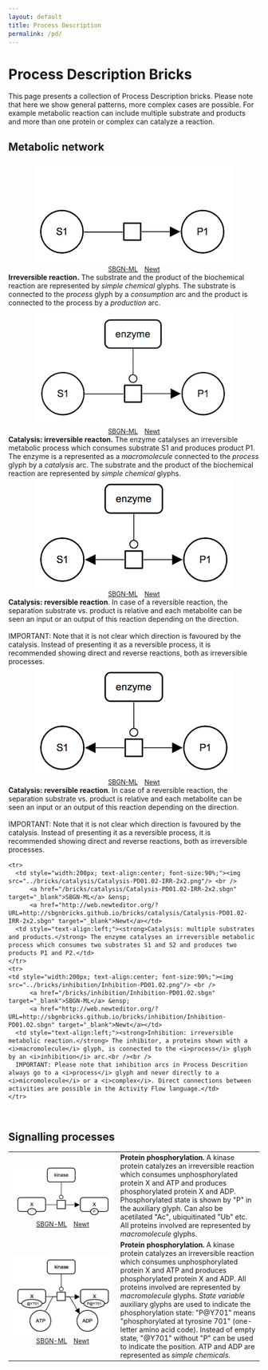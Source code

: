```yaml
---
layout: default
title: Process Description
permalink: /pd/
---
```


# Process Description Bricks

This page presents a collection of Process Description bricks. Please note that here we show general patterns, more complex cases are possible. For example metabolic reaction can include multiple substrate and products and more than one protein or complex can catalyze a reaction.  

## Metabolic network

<div class="parent">
    <div class="img" style="font-size:90%; text-align:center;"><img src="../bricks/reaction/Reaction-PD01.01-IRR.png" /><br /><a href="/bricks/reaction/Reaction-PD01.01-IRR.sbgn">SBGN-ML</a> &ensp; <a href="http://web.newteditor.org/?URL=http://sbgnbricks.github.io/bricks/reaction/Reaction-PD01.01-IRR.sbgn" target="_blank">Newt</a></div>
    <div class="text"><strong>Irreversible reaction.</strong> The substrate and the product of the biochemical reaction are represented by <i>simple chemical</i> glyphs. The substrate is connected to the <i>process</i> glyph by a <i>consumption</i> arc and the product is connected to the process by a <i>production</i> arc.</div>
</div>

<div class="parent">
    <div class="img" style="font-size:90%; text-align:center;"><img src="../bricks/catalysis/Catalysis-PD01.01-IRR-1x1.png" /><br /><a href="/bricks/catalysis/Catalysis-PD01.01-IRR-1x1.sbgn">SBGN-ML</a> &ensp; <a href="http://web.newteditor.org/?URL=http://sbgnbricks.github.io/bricks/catalysis/Catalysis-PD01.01-IRR-1x1.sbgn" target="_blank">Newt</a></div>
    <div class="text"><strong>Catalysis: irreversible reacton.</strong> The enzyme catalyses an irreversible metabolic process which consumes substrate S1 and produces product P1. The enzyme is a represented as a <i>macromolecule</i> connected to the <i>process</i> glyph by a <i>catalysis</i> arc. The substrate and the product of the biochemical reaction are represented by <i>simple chemical</i> glyphs.</div>
</div>

<div class="parent">
    <div class="img" style="font-size:90%; text-align:center;"><img src="../bricks/catalysis/Catalysis-PD02.01-REV-1x1.png" /><br /><a href="/bricks/catalysis/Catalysis-PD02.01-REV-1x1.sbgn">SBGN-ML</a> &ensp; <a href="http://web.newteditor.org/?URL=http://sbgnbricks.github.io/bricks/catalysis/Catalysis-PD02.01-REV-1x1.sbgn" target="_blank">Newt</a></div>
    <div class="text"><strong>Catalysis: reversible reaction</strong>. In case of a reversible reaction, the separation substrate vs. product is relative and each metabolite can be seen an input or an output of this reaction depending on the direction.<br /><br />
        IMPORTANT: Note that it is not clear which direction is favoured by the catalysis. Instead of presenting it as a reversible process, it is recommended showing direct and reverse reactions, both as irreversible processes.</div>
</div>

<div class="parent">
    <div class="img" style="font-size:90%; text-align:center;"><img src="../bricks/catalysis/Catalysis-PD02.01-REV-1x1.png" /><br /><a href="/bricks/catalysis/Catalysis-PD02.01-REV-1x1.sbgn">SBGN-ML</a> &ensp; <a href="http://web.newteditor.org/?URL=http://sbgnbricks.github.io/bricks/catalysis/Catalysis-PD02.01-REV-1x1.sbgn" target="_blank">Newt</a></div>
    <div class="text"><strong>Catalysis: reversible reaction</strong>. In case of a reversible reaction, the separation substrate vs. product is relative and each metabolite can be seen an input or an output of this reaction depending on the direction.<br /><br />
        IMPORTANT: Note that it is not clear which direction is favoured by the catalysis. Instead of presenting it as a reversible process, it is recommended showing direct and reverse reactions, both as irreversible processes.</div>
</div>

    <tr>
      <td style="width:200px; text-align:center; font-size:90%;"><img src="../bricks/catalysis/Catalysis-PD01.02-IRR-2x2.png"/> <br /> 
          <a href="/bricks/catalysis/Catalysis-PD01.02-IRR-2x2.sbgn" target="_blank">SBGN-ML</a> &ensp; 
          <a href="http://web.newteditor.org/?URL=http://sbgnbricks.github.io/bricks/catalysis/Catalysis-PD01.02-IRR-2x2.sbgn" target="_blank">Newt</a></td>
      <td style="text-align:left;"><strong>Catalysis: multiple substrates and products.</strong> The enzyme catalyses an irreversible metabolic process which consumes two substrates S1 and S2 and produces two products P1 and P2.</td>
    </tr>
    <tr>
    <td style="width:200px; text-align:center; font-size:90%;"><img src="../bricks/inhibition/Inhibition-PD01.02.png"/> <br /> 
          <a href="/bricks/inhibition/Inhibition-PD01.02.sbgn" target="_blank">SBGN-ML</a> &ensp; 
          <a href="http://web.newteditor.org/?URL=http://sbgnbricks.github.io/bricks/inhibition/Inhibition-PD01.02.sbgn" target="_blank">Newt</a></td>
      <td style="text-align:left;"><strong>Inhibition: irreversible metabolic reaction.</strong> The inhibitor, a proteins shown with a <i>macromolecule</i> glyph, is connected to the <i>process</i> glyph by an <i>inhibition</i> arc.<br /><br />
      IMPORTANT: Please note that inhibition arcs in Process Descrition always go to a <i>process</i> glyph and never directly to a <i>micromolecule</i> or a <i>complex</i>. Direct connections between activities are possible in the Activity Flow language.</td>
    </tr>
</table>

<br />

## Signalling processes

<table style="font-size:100%;">
    <tr>
      <td style="width:205px; text-align:center; font-size:90%;"><img src="../bricks/proteinphosphorylation/ProteinPosphorylation-PD01.01.png" width="200"/> <br /> 
          <a href="/bricks/proteinphosphorylation/ProteinPosphorylation-PD01.01.sbgn" target="_blank">SBGN-ML</a> &ensp; 
          <a href="http://web.newteditor.org/?URL=http://sbgnbricks.github.io/bricks/proteinphosphorylation/ProteinPosphorylation-PD01.01.sbgn" target="_blank">Newt</a></td>
      <td style="text-align:left;"><strong>Protein phosphorylation.</strong> A kinase protein catalyzes an irreversible reaction which consumes unphosphorylated protein X and ATP and produces phosphorylated protein X and ADP. Phosphorylated state is shown by "P" in the auxiliary glyph. Can also be acetilated "Ac", ubiquitinated "Ub" etc. All proteins involved are represented by <i>macromolecule</i> glyphs.</td>
    </tr>
    <tr>
      <td style="width:205px; text-align:center; font-size:90%;"><img src="../bricks/proteinphosphorylation/ProteinPosphorylation-PD01.02-2x2.png" width="200"/> <br /> 
          <a href="/bricks/proteinphosphorylation/ProteinPosphorylation-PD01.02-2x2.sbgn" target="_blank">SBGN-ML</a> &ensp; 
          <a href="http://web.newteditor.org/?URL=http://sbgnbricks.github.io/bricks/proteinphosphorylation/ProteinPosphorylation-PD01.02-2x2.sbgn" target="_blank">Newt</a></td>
      <td style="text-align:left;"><strong>Protein phosphorylation.</strong> A kinase protein catalyzes an irreversible reaction which consumes unphosphorylated protein X and ATP and produces phosphorylated protein X and ADP. All proteins involved are represented by <i>macromolecule</i> glyphs. <i>State variable</i> auxiliary glyphs are used to indicate the phosphorylation state: "P@Y701" means "phosphorylated at tyrosine 701" (one-letter amino acid code). Instead of empty state, "@Y701" without "P" can be used to indicate the position. ATP and ADP are represented as <i>simple chemicals</i>.</td>
    </tr>
</table>
